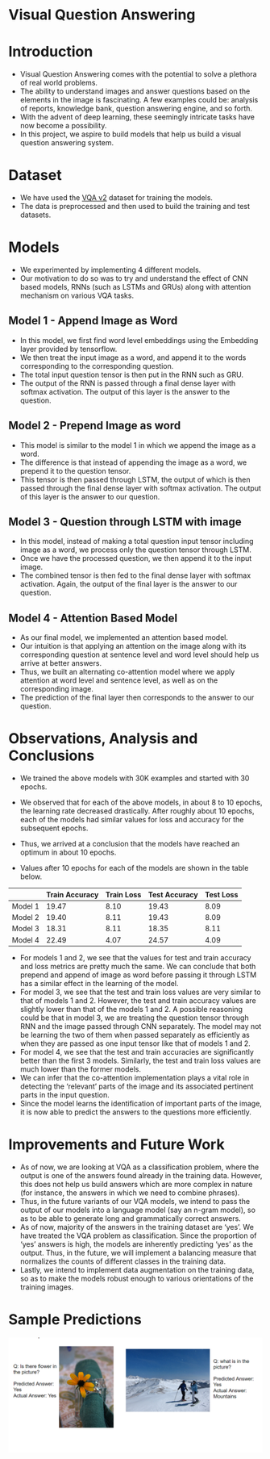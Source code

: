 # Visual Question Answering

# Introduction

- Visual Question Answering comes with the potential to solve a plethora of real world problems.
- The ability to understand images and answer questions based on the elements in the image is fascinating. A few examples could be: analysis of reports, knowledge bank, question answering engine, and so forth. 
- With the advent of deep learning, these seemingly intricate tasks have now become a possibility. 
- In this project, we aspire to build models that help us build a visual question answering system.

# Dataset
- We have used the [VQA v2](https://visualqa.org/download.html) dataset for training the models.
- The data is preprocessed and then used to build the training and test datasets.

# Models 
- We experimented by implementing 4 different models. 
- Our motivation to do so was to try and understand the effect of CNN based models, RNNs (such as LSTMs and GRUs) along with attention mechanism on various VQA tasks.

## Model 1 - Append Image as Word
- In this model, we first find word level embeddings using the Embedding layer provided by tensorflow.
- We then treat the input image as a word, and append it to the words corresponding to the corresponding question.
- The total input question tensor is then put in the RNN such as GRU.
- The output of the RNN is passed through a final dense layer with softmax activation. The output of this layer is the answer to the question.

## Model 2 - Prepend Image as word
- This model is similar to the model 1 in which we append the image as a word.
- The difference is that instead of appending the image as a word, we prepend it to the question tensor.
- This tensor is then passed through LSTM, the output of which is then passed through the final dense layer with softmax activation. The output of this layer is the answer to our question.

## Model 3 - Question through LSTM with image
- In this model, instead of making a total question input tensor including image as a word, we process only the question tensor through LSTM. 
- Once we have the processed question, we then append it to the input image.
- The combined tensor is then fed to the final dense layer with softmax activation. Again, the output of the final layer is the answer to our question.

## Model 4 - Attention Based Model
- As our final model, we implemented an attention based model. 
- Our intuition is that applying an attention on the image along with its corresponding question at sentence level and word level should help us arrive at better answers.
- Thus, we built an alternating co-attention model where we apply attention at word level and sentence level, as well as on the corresponding image. 
- The prediction of the final layer then corresponds to the answer to our question.

# Observations, Analysis and Conclusions

- We trained the above models with 30K examples and started with 30 epochs.
- We observed that for each of the above models, in about 8 to 10 epochs, the learning rate decreased drastically. After roughly about 10 epochs, each of the models had similar values for loss and accuracy for the subsequent epochs.
- Thus, we arrived at a conclusion that the models have reached an optimum in about 10 epochs.

- Values after 10 epochs for each of the models are shown in the table below.

|   | Train Accuracy | Train Loss | Test Accuracy | Test Loss |
| ------------- | ------------- | ------- | ------- | ------ |
| Model 1  | 19.47 | 8.10 | 19.43 | 8.09 |
| Model 2  | 19.40 | 8.11 | 19.43 | 8.09 |
| Model 3  | 18.31 | 8.11 | 18.35 | 8.11 |
| Model 4  | 22.49 | 4.07 | 24.57 | 4.09 |

- For models 1 and 2, we see that the values for test and train accuracy and loss metrics are pretty much the same. We can conclude that both prepend and append of image as word before passing it through LSTM has a similar effect in the learning of the model.
- For model 3, we see that the test and train loss values are very similar to that of models 1 and 2. However, the test and train accuracy values are slightly lower than that of the models 1 and 2. A possible reasoning could be that in model 3, we are treating the question tensor through RNN and the image passed through CNN separately. The model may not be learning the two of them when passed separately as efficiently as when they are passed as one input tensor like that of models 1 and 2.
- For model 4, we see that the test and train accuracies are significantly better than the first 3 models. Similarly, the test and train loss values are much lower than the former models.
- We can infer that the co-attention implementation plays a vital role in detecting the ‘relevant’ parts of the image and its associated pertinent parts in the input question. 
- Since the model learns the identification of important parts of the image, it is now able to predict the answers to the questions more efficiently. 

# Improvements and Future Work
- As of now, we are looking at VQA as a classification problem, where the output is one of the answers found already in the training data. However, this does not help us build answers which are more complex in nature (for instance, the answers in which we need to combine phrases).
- Thus, in the future variants of our VQA models, we intend to pass the output of our models into a language model (say an n-gram model), so as to be able to generate long and grammatically correct answers. 
- As of now, majority of the answers in the training dataset are ‘yes’. We have treated the VQA problem as classification. Since the proportion of ‘yes’ answers is high, the models are inherently predicting ‘yes’ as the output. Thus, in the future, we will implement a balancing measure that normalizes the counts of different classes in the training data.
- Lastly, we intend to implement data augmentation on the training data, so as to make the models robust enough to various orientations of the training images.


# Sample Predictions
![Sample predictions](image.PNG)
